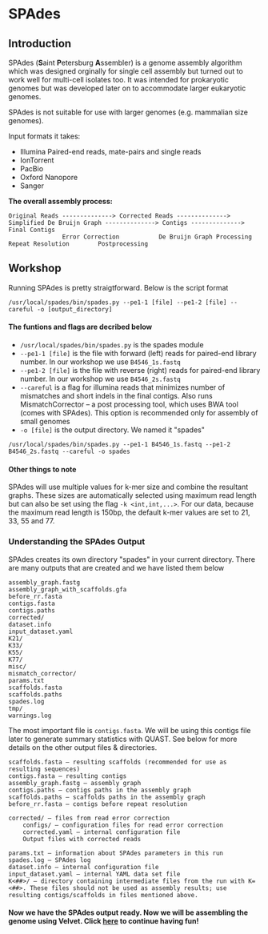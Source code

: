# SPAdes

## Introduction
SPAdes (**S**aint **P**etersburg **A**ssembler) is a genome assembly algorithm which was designed orginally for single cell assembly but turned out to work well for multi-cell isolates too. It was intended for prokaryotic genomes but was developed later on to accommodate larger eukaryotic genomes.

SPAdes is not suitable for use with larger genomes (e.g. mammalian size genomes).

Input formats it takes: 
- Illumina Paired-end reads, mate-pairs and single reads 
- IonTorrent
- PacBio
- Oxford Nanopore
- Sanger

**The overall assembly process:**

```
Original Reads --------------> Corrected Reads --------------> Simplified De Bruijn Graph --------------> Contigs --------------> Final Contigs
               Error Correction           De Bruijn Graph Processing                     Repeat Resolution        Postprocessing
```

## Workshop

Running SPAdes is pretty straigtforward. Below is the script format
```
/usr/local/spades/bin/spades.py --pe1-1 [file] --pe1-2 [file] --careful -o [output_directory]
```
#### The funtions and flags are decribed below
- ```/usr/local/spades/bin/spades.py``` is the spades module
- ```--pe1-1 [file]``` is the file with forward (left) reads for paired-end library number. In our workshop we use ```B4546_1s.fastq```
- ```--pe1-2 [file]``` is the file with reverse (right) reads for paired-end library number. In our workshop we use ```B4546_2s.fastq```
- ```--careful``` is a flag for illumina reads that minimizes number of mismatches and short indels in the final contigs. Also runs MismatchCorrector – a post processing tool, which uses BWA tool (comes with SPAdes). This option is recommended only for assembly of small genomes
- ```-o [file]``` is the output directory. We named it "spades"
```
/usr/local/spades/bin/spades.py --pe1-1 B4546_1s.fastq --pe1-2 B4546_2s.fastq --careful -o spades
```
#### Other things to note
SPAdes will use multiple values for k-mer size and combine the resultant graphs. These sizes are automatically selected using maximum read length but can also be set using the flag ```-k <int,int,...>```. For our data, because the maximum read length is 150bp, the default k-mer values are set to 21, 33, 55 and 77.

### Understanding the SPAdes Output
SPAdes creates its own directory "spades" in your current directory. There are many outputs that are created and we have listed them below
```
assembly_graph.fastg
assembly_graph_with_scaffolds.gfa
before_rr.fasta
contigs.fasta
contigs.paths
corrected/
dataset.info
input_dataset.yaml
K21/
K33/
K55/
K77/
misc/
mismatch_corrector/
params.txt
scaffolds.fasta
scaffolds.paths
spades.log
tmp/
warnings.log
```
The most important file is ```contigs.fasta```. We will be using this contigs file later to generate summary statistics with QUAST.
See below for more details on the other output files & directories.
```
scaffolds.fasta – resulting scaffolds (recommended for use as resulting sequences)
contigs.fasta – resulting contigs
assembly_graph.fastg – assembly graph
contigs.paths – contigs paths in the assembly graph
scaffolds.paths – scaffolds paths in the assembly graph
before_rr.fasta – contigs before repeat resolution

corrected/ – files from read error correction
    configs/ – configuration files for read error correction
    corrected.yaml – internal configuration file
    Output files with corrected reads

params.txt – information about SPAdes parameters in this run
spades.log – SPAdes log
dataset.info – internal configuration file
input_dataset.yaml – internal YAML data set file
K<##>/ – directory containing intermediate files from the run with K=<##>. These files should not be used as assembly results; use resulting contigs/scaffolds in files mentioned above.
```

#### Now we have the SPAdes output ready. Now we will be assembling the genome using Velvet. Click [here](https://github.com/GregK10/722Workshop_Velvet.SPAdes_YY.MY.GK/blob/main/3_Velvet.md) to continue having fun!


